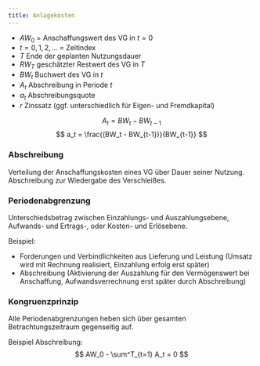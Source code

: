 ```yaml
---
title: Anlagekosten
---
```

- $AW_0$ = Anschaffungswert des VG in $t = 0$
- $t = 0, 1, 2, \dots$ = Zeitindex
- $T$ Ende der geplanten Nutzungsdauer
- $RW_T$ geschätzter Restwert des VG in $T$
- $BW_t$ Buchwert des VG in $t$
- $A_t$ Abschreibung in Periode $t$
- $a_t$ Abschreibungsquote
- $r$ Zinssatz (ggf. unterschiedlich für Eigen- und Fremdkapital)

$$
A_t = BW_t - BW_{t-1}
$$
$$
a_t = \frac{(BW_t - BW_{t-1})}{BW_{t-1}}
$$

### Abschreibung
Verteilung der Anschaffungskosten eines VG über Dauer seiner Nutzung. Abschreibung zur Wiedergabe des Verschleißes.

### Periodenabgrenzung
Unterschiedsbetrag zwischen Einzahlungs- und Auszahlungsebene, Aufwands- und Ertrags-, oder Kosten- und Erlösebene.

Beispiel:
- Forderungen und Verbindlichkeiten aus Lieferung und Leistung (Umsatz wird mit Rechnung realisiert, Einzahlung erfolg erst später)
- Abschreibung (Aktivierung der Auszahlung für den Vermögenswert bei Anschaffung, Aufwandsverrechnung erst später durch Abschreibung)

### Kongruenzprinzip
Alle Periodenabgrenzungen heben sich über gesamten Betrachtungszeitraum gegenseitig auf.

Beispiel Abschreibung:
$$
AW_0 - \sum^T_{t=1} A_t = 0
$$
 

